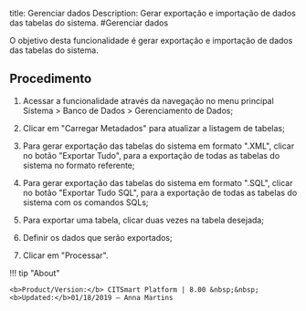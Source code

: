 title: Gerenciar dados
Description: Gerar exportação e importação de dados das tabelas do sistema.
#Gerenciar dados

O objetivo desta funcionalidade é gerar exportação e importação de dados das
tabelas do sistema.

Procedimento
----------------

1.  Acessar a funcionalidade através da navegação no menu principal Sistema \>
    Banco de Dados \> Gerenciamento de Dados;

2.  Clicar em "Carregar Metadados" para atualizar a listagem de tabelas;

3.  Para gerar exportação das tabelas do sistema em formato ".XML", clicar no
    botão "Exportar Tudo", para a exportação de todas as tabelas do sistema no
    formato referente;

4.  Para gerar exportação das tabelas do sistema em formato ".SQL", clicar no
    botão "Exportar Tudo SQL", para a exportação de todas as tabelas do sistema
    com os comandos SQLs;

5.  Para exportar uma tabela, clicar duas vezes na tabela desejada;

6.  Definir os dados que serão exportados;

7.  Clicar em "Processar".


!!! tip "About"

    <b>Product/Version:</b> CITSmart Platform | 8.00 &nbsp;&nbsp;
    <b>Updated:</b>01/18/2019 – Anna Martins

